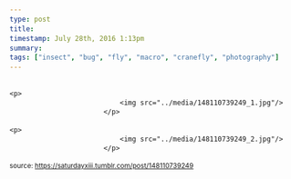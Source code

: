 ```yaml
---
type: post
title: 
timestamp: July 28th, 2016 1:13pm
summary: 
tags: ["insect", "bug", "fly", "macro", "cranefly", "photography"]
---
```


                
                
                
                                                                                       <p>
                               <img src="../media/148110739249_1.jpg"/>
                           </p>
                                                                                                                           <p>
                               <img src="../media/148110739249_2.jpg"/>
                           </p>
                                                                                                            
                
                
                
                
                                
<small>source: https://saturdayxiii.tumblr.com/post/148110739249</small>